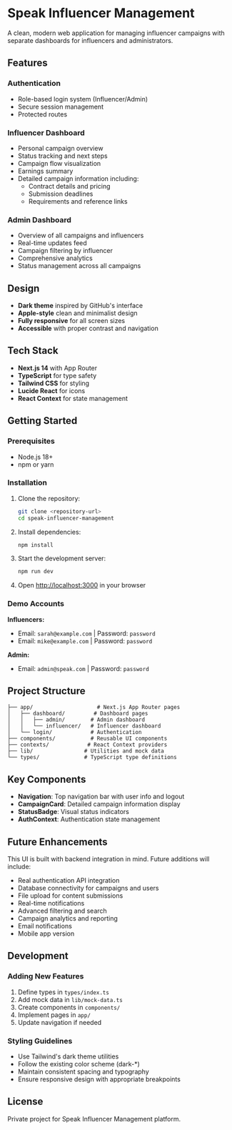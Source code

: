 # Speak Influencer Management

A clean, modern web application for managing influencer campaigns with separate dashboards for influencers and administrators.

## Features

### Authentication
- Role-based login system (Influencer/Admin)
- Secure session management
- Protected routes

### Influencer Dashboard
- Personal campaign overview
- Status tracking and next steps
- Campaign flow visualization
- Earnings summary
- Detailed campaign information including:
  - Contract details and pricing
  - Submission deadlines
  - Requirements and reference links

### Admin Dashboard
- Overview of all campaigns and influencers
- Real-time updates feed
- Campaign filtering by influencer
- Comprehensive analytics
- Status management across all campaigns

## Design

- **Dark theme** inspired by GitHub's interface
- **Apple-style** clean and minimalist design
- **Fully responsive** for all screen sizes
- **Accessible** with proper contrast and navigation

## Tech Stack

- **Next.js 14** with App Router
- **TypeScript** for type safety
- **Tailwind CSS** for styling
- **Lucide React** for icons
- **React Context** for state management

## Getting Started

### Prerequisites
- Node.js 18+ 
- npm or yarn

### Installation

1. Clone the repository:
   ```bash
   git clone <repository-url>
   cd speak-influencer-management
   ```

2. Install dependencies:
   ```bash
   npm install
   ```

3. Start the development server:
   ```bash
   npm run dev
   ```

4. Open [http://localhost:3000](http://localhost:3000) in your browser

### Demo Accounts

**Influencers:**
- Email: `sarah@example.com` | Password: `password`
- Email: `mike@example.com` | Password: `password`

**Admin:**
- Email: `admin@speak.com` | Password: `password`

## Project Structure

```
├── app/                    # Next.js App Router pages
│   ├── dashboard/         # Dashboard pages
│   │   ├── admin/        # Admin dashboard
│   │   └── influencer/   # Influencer dashboard
│   └── login/            # Authentication
├── components/           # Reusable UI components
├── contexts/            # React Context providers
├── lib/                # Utilities and mock data
└── types/              # TypeScript type definitions
```

## Key Components

- **Navigation**: Top navigation bar with user info and logout
- **CampaignCard**: Detailed campaign information display
- **StatusBadge**: Visual status indicators
- **AuthContext**: Authentication state management

## Future Enhancements

This UI is built with backend integration in mind. Future additions will include:

- Real authentication API integration
- Database connectivity for campaigns and users
- File upload for content submissions
- Real-time notifications
- Advanced filtering and search
- Campaign analytics and reporting
- Email notifications
- Mobile app version

## Development

### Adding New Features

1. Define types in `types/index.ts`
2. Add mock data in `lib/mock-data.ts`
3. Create components in `components/`
4. Implement pages in `app/`
5. Update navigation if needed

### Styling Guidelines

- Use Tailwind's dark theme utilities
- Follow the existing color scheme (dark-*)
- Maintain consistent spacing and typography
- Ensure responsive design with appropriate breakpoints

## License

Private project for Speak Influencer Management platform.
